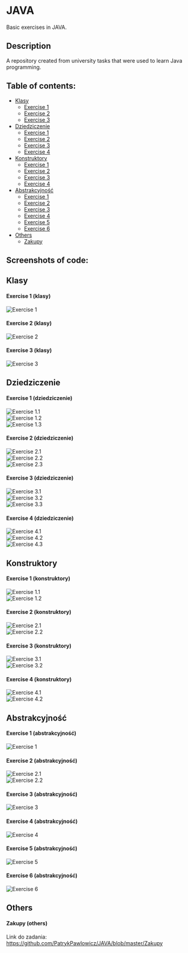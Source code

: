 # JAVA
Basic exercises in JAVA.
## Description
A repository created from university tasks that were used to learn Java programming. 
## Table of contents:
* [Klasy](#klasy)
  * [Exercise 1](#exercise-1-klasy)
  * [Exercise 2](#exercise-2-klasy)
  * [Exercise 3](#exercise-3-klasy)
* [Dziedziczenie](#dziedziczenie)
  * [Exercise 1](#exercise-1-dziedziczenie-)
  * [Exercise 2](#exercise-2-dziedziczenie-)
  * [Exercise 3](#exercise-3-dziedziczenie-)
  * [Exercise 4](#exercise-4-dziedziczenie-)
* [Konstruktory](#konstruktory)
  * [Exercise 1](#exercise-1-konstruktory-)
  * [Exercise 2](#exercise-2-konstruktory-)
  * [Exercise 3](#exercise-3-konstruktory-)
  * [Exercise 4](#exercise-4-konstruktory-)
* [Abstrakcyjność](#abstrakcyjność)
  * [Exercise 1](#exercise-1-abstrakcyjność-)
  * [Exercise 2](#exercise-2-abstrakcyjność-)
  * [Exercise 3](#exercise-3-abstrakcyjność-)
  * [Exercise 4](#exercise-4-abstrakcyjność-)
  * [Exercise 5](#exercise-5-abstrakcyjność-)
  * [Exercise 6](#exercise-6-abstrakcyjność-)
 * [Others](#others)
   * [Zakupy](#zakupy-others-)
## Screenshots of code:
## Klasy
#### Exercise 1 (klasy)<br>
![Exercise 1](https://github.com/PatrykPawlowicz/JAVA/blob/master/Java/Klasy%201.png?raw=true) <br>
#### Exercise 2  (klasy)<br>
![Exercise 2](https://github.com/PatrykPawlowicz/JAVA/blob/master/Java/Klasy%202.png?raw=true) <br>
#### Exercise 3 (klasy)<br>
![Exercise 3](https://github.com/PatrykPawlowicz/JAVA/blob/master/Java/Klasy%203.png?raw=true) <br>
## Dziedziczenie
#### Exercise 1 (dziedziczenie) <br>
![Exercise 1.1](https://github.com/PatrykPawlowicz/JAVA/blob/master/Java/Dziedziczenie%201.1.png?raw=true) <br>
![Exercise 1.2](https://github.com/PatrykPawlowicz/JAVA/blob/master/Java/Dziedziczenie%201.2.png?raw=true) <br>
![Exercise 1.3](https://github.com/PatrykPawlowicz/JAVA/blob/master/Java/Dziedziczenie%201.3.png) <br>
#### Exercise 2 (dziedziczenie) <br>
![Exercise 2.1](https://github.com/PatrykPawlowicz/JAVA/blob/master/Java/Dziedziczenie%202.1.png) <br>
![Exercise 2.2](https://github.com/PatrykPawlowicz/JAVA/blob/master/Java/Dziedziczenie%201.2.png) <br>
![Exercise 2.3](https://github.com/PatrykPawlowicz/JAVA/blob/master/Java/Dziedziczenie%201.3.png) <br>
#### Exercise 3 (dziedziczenie) <br>
![Exercise 3.1](https://github.com/PatrykPawlowicz/JAVA/blob/master/Java/Dziedziczenie%203.1.png) <br>
![Exercise 3.2](https://github.com/PatrykPawlowicz/JAVA/blob/master/Java/Dziedziczenie%203.2.png) <br>
![Exercise 3.3](https://github.com/PatrykPawlowicz/JAVA/blob/master/Java/Dziedziczenie%203.3.png) <br>
#### Exercise 4 (dziedziczenie) <br>
![Exercise 4.1](https://github.com/PatrykPawlowicz/JAVA/blob/master/Java/Dziedziczenie%204.1.png) <br>
![Exercise 4.2](https://github.com/PatrykPawlowicz/JAVA/blob/master/Java/Dziedziczenie%204.2.png) <br>
![Exercise 4.3](https://github.com/PatrykPawlowicz/JAVA/blob/master/Java/Dziedziczenie%204.3.png) <br>
## Konstruktory
#### Exercise 1 (konstruktory) <br>
![Exercise 1.1](https://github.com/PatrykPawlowicz/JAVA/blob/master/Java/Konstruktory%201.1.png) <br>
![Exercise 1.2](https://github.com/PatrykPawlowicz/JAVA/blob/master/Java/Konstruktory%201.2.png) <br>
#### Exercise 2 (konstruktory) <br>
![Exercise 2.1](https://github.com/PatrykPawlowicz/JAVA/blob/master/Java/Konstruktory%202.1.png) <br>
![Exercise 2.2](https://github.com/PatrykPawlowicz/JAVA/blob/master/Java/Konstruktory%202.2.png) <br>
#### Exercise 3 (konstruktory) <br>
![Exercise 3.1](https://github.com/PatrykPawlowicz/JAVA/blob/master/Java/Konstruktory%203.1.png) <br>
![Exercise 3.2](https://github.com/PatrykPawlowicz/JAVA/blob/master/Java/Konstruktory%203.2.png) <br>
#### Exercise 4 (konstruktory) <br>
![Exercise 4.1](https://github.com/PatrykPawlowicz/JAVA/blob/master/Java/Konstruktory%204.1.png) <br>
![Exercise 4.2](https://github.com/PatrykPawlowicz/JAVA/blob/master/Java/Konstruktory%204.2.png) <br>
## Abstrakcyjność
#### Exercise 1 (abstrakcyjność) <br>
![Exercise 1](https://github.com/PatrykPawlowicz/JAVA/blob/master/Java/Abstakcyjno%C5%9B%C4%87%201.png?raw=true) <br>
#### Exercise 2 (abstrakcyjność) <br>
![Exercise 2.1](https://github.com/PatrykPawlowicz/JAVA/blob/master/Java/Abstrakcyjno%C5%9B%C4%87%202.2.png?raw=true) <br>
![Exercise 2.2](https://github.com/PatrykPawlowicz/JAVA/blob/master/Java/Abstrakcyjno%C5%9B%C4%87%202.2.png?raw=true) <br>
#### Exercise 3 (abstrakcyjność) <br>
![Exercise 3](https://github.com/PatrykPawlowicz/JAVA/blob/master/Java/Abtrakcyjno%C5%9B%C4%87%203.png?raw=true) <br>
#### Exercise 4 (abstrakcyjność) <br>
![Exercise 4](https://github.com/PatrykPawlowicz/JAVA/blob/master/Java/Abtrakcyjno%C5%9B%C4%87%204.png?raw=true) <br>
#### Exercise 5 (abstrakcyjność) <br>
![Exercise 5](https://github.com/PatrykPawlowicz/JAVA/blob/master/Java/Abtrakcyjno%C5%9B%C4%87%205.png?raw=true) <br>
#### Exercise 6 (abstrakcyjność) <br>
![Exercise 6](https://github.com/PatrykPawlowicz/JAVA/blob/master/Java/Abtrakcyjno%C5%9B%C4%87%206.png?raw=true) <br>
## Others
#### Zakupy (others) <br>
Link do zadania: https://github.com/PatrykPawlowicz/JAVA/blob/master/Zakupy
